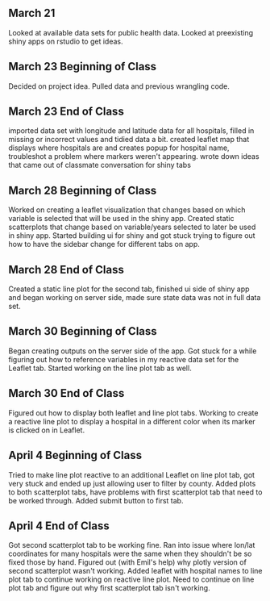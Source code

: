 ## March 21

Looked at available data sets for public health data. Looked at preexisting shiny apps on rstudio to get ideas.

## March 23 Beginning of Class

Decided on project idea. Pulled data and previous wrangling code.

## March 23 End of Class

imported data set with longitude and latitude data for all hospitals, filled in missing or incorrect values and tidied data a bit. created leaflet map that displays where hospitals are and creates popup for hospital name, troubleshot a problem where markers weren't appearing. wrote down ideas that came out of classmate conversation for shiny tabs

## March 28 Beginning of Class

Worked on creating a leaflet visualization that changes based on which variable is selected that will be used in the shiny app. Created static scatterplots that change based on variable/years selected to later be used in shiny app. Started building ui for shiny and got stuck trying to figure out how to have the sidebar change for different tabs on app.

## March 28 End of Class

Created a static line plot for the second tab, finished ui side of shiny app and began working on server side, made sure state data was not in full data set.

## March 30 Beginning of Class

Began creating outputs on the server side of the app. Got stuck for a while figuring out how to reference variables in my reactive data set for the Leaflet tab. Started working on the line plot tab as well.

## March 30 End of Class

Figured out how to display both leaflet and line plot tabs. Working to create a reactive line plot to display a hospital in a different color when its marker is clicked on in Leaflet.

## April 4 Beginning of Class

Tried to make line plot reactive to an additional Leaflet on line plot tab, got very stuck and ended up just allowing user to filter by county. Added plots to both scatterplot tabs, have problems with first scatterplot tab that need to be worked through. Added submit button to first tab.

## April 4 End of Class

Got second scatterplot tab to be working fine. Ran into issue where lon/lat coordinates for many hospitals were the same when they shouldn't be so fixed those by hand. Figured out (with Emil's help) why plotly version of second scatterplot wasn't working. Added leaflet with hospital names to line plot tab to continue working on reactive line plot. Need to continue on line plot tab and figure out why first scatterplot tab isn't working.